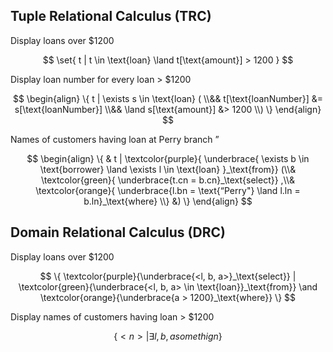 ## Tuple Relational Calculus (TRC)

Display loans over $1200

$$
\set{
t |
t \in \text{loan} \land
t[\text{amount}] > 1200
}
$$

Display loan number for every loan > $1200

$$
\begin{align}
\{
t | \exists s \in \text{loan} ( \\&& t[\text{loanNumber}] &= s[\text{loanNumber}] \\&& \land s[\text{amount}] &> 1200 \\)
\}
\end{align}
$$

Names of customers having loan at Perry branch ”

$$
\begin{align}
\{
& t |
\textcolor{purple}{
\underbrace{
	\exists b \in \text{borrower} \land \exists l \in \text{loan}
}_\text{from}} (\\&
\textcolor{green}{
\underbrace{t.cn = b.cn}_\text{select}}
,\\&
\textcolor{orange}{
\underbrace{l.bn = \text{“Perry"} \land l.ln = b.ln}_\text{where} \\}
&) \}
\end{align}
$$

## Domain Relational Calculus (DRC)

Display loans over $1200

$$
\{
\textcolor{purple}{\underbrace{<l, b, a>}_\text{select}}
|
\textcolor{green}{\underbrace{<l, b, a> \in \text{loan}}_\text{from}}
\and
\textcolor{orange}{\underbrace{a > 1200}_\text{where}}
\}
$$

Display names of customers having loan > $1200

$$
\{
<n> | \exists l, b, a somethign
\}
$$

